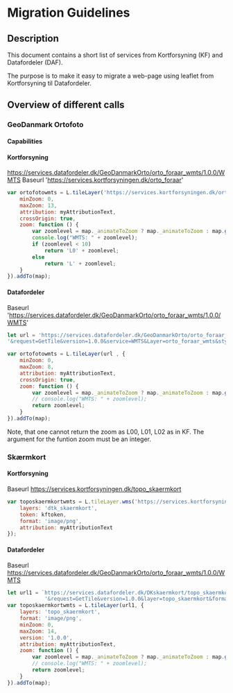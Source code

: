 # Migration Guidelines

## Description
This document contains a short list of services from Kortforsyning (KF) and Datafordeler (DAF). 

The purpose is to make it easy to migrate a web-page using leaflet from Kortforsyning til Datafordeler.

## Overview of different calls

### GeoDanmark Ortofoto
#### Capabilities

#### Kortforsyning 
https://services.datafordeler.dk/GeoDanmarkOrto/orto_foraar_wmts/1.0.0/WMTS
Baseurl 'https://services.kortforsyningen.dk/orto_foraar'

```javascript
var ortofotowmts = L.tileLayer('https://services.kortforsyningen.dk/orto_foraar?token=' + kftoken + '&request=GetTile&version=1.0.0&service=WMTS&Layer=orto_foraar&style=default&format=image/jpeg&TileMatrixSet=View1&TileMatrix={zoom}&TileRow={y}&TileCol={x}', {
    minZoom: 0,
    maxZoom: 13,
    attribution: myAttributionText,
    crossOrigin: true,
    zoom: function () {
        var zoomlevel = map._animateToZoom ? map._animateToZoom : map.getZoom();
        console.log("WMTS: " + zoomlevel);
        if (zoomlevel < 10)
            return 'L0' + zoomlevel;
        else
            return 'L' + zoomlevel;
    }
}).addTo(map);
```

#### Datafordeler

Baseurl 'https://services.datafordeler.dk/GeoDanmarkOrto/orto_foraar_wmts/1.0.0/WMTS'

```javascript
let url = 'https://services.datafordeler.dk/GeoDanmarkOrto/orto_foraar_wmts/1.0.0/WMTS' + authstring + 
'&request=GetTile&version=1.0.0&service=WMTS&Layer=orto_foraar_wmts&style=default&format=image/jpeg&TileMatrixSet=KortforsyningTilingDK&TileMatrix={zoom}&TileRow={y}&TileCol={x}'

var ortofotowmts = L.tileLayer(url , {
    minZoom: 0,
    maxZoom: 8,
    attribution: myAttributionText,
    crossOrigin: true,
    zoom: function () {
        var zoomlevel = map._animateToZoom ? map._animateToZoom : map.getZoom();
        // console.log("WMTS: " + zoomlevel);
        return zoomlevel;
    }
}).addTo(map);
```
Note, that one cannot return the zoom as L00, L01, L02 as in KF. The argument for the funtion zoom must be an integer.

### Skærmkort

#### Kortforsyning

Baseurl https://services.kortforsyningen.dk/topo_skaermkort

```javascript
var toposkaermkortwmts = L.tileLayer.wms('https://services.kortforsyningen.dk/topo_skaermkort', {
    layers: 'dtk_skaermkort',
    token: kftoken,
    format: 'image/png',
    attribution: myAttributionText
});

```

#### Datafordeler

Baseurl https://services.datafordeler.dk/GeoDanmarkOrto/orto_foraar_wmts/1.0.0/WMTS

```javascript
let url1 = `https://services.datafordeler.dk/DKskaermkort/topo_skaermkort_WMTS/1.0.0/WMTS?username=${username}&password=${password}` +
            '&request=GetTile&version=1.0.0&layer=topo_skaermkort&format=image/png&style=default&service=WMTS&TileMatrixSet=View1&TileMatrix={zoom}&TileRow={y}&TileCol={x}'
var toposkaermkortwmts = L.tileLayer(url1, {
    layers: 'topo_skaermkort',
    format: 'image/png',
    minZoom: 0,
    maxZoom: 14,
    version: '1.0.0',
    attribution: myAttributionText,
    zoom: function () {
        var zoomlevel = map._animateToZoom ? map._animateToZoom : map.getZoom();
        // console.log("WMTS: " + zoomlevel);
        return zoomlevel;
    }
}).addTo(map);

```